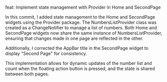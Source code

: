 feat: Implement state management with Provider in Home and SecondPage

In this commit, I added state management to the Home and SecondPage widgets using the Provider package. The NumbersListProvider class was created as a ChangeNotifier to manage a list of numbers. Both Home and SecondPage widgets now share the same instance of NumbersListProvider, ensuring that changes made in one page are reflected in the other.

Additionally, I corrected the AppBar title in the SecondPage widget to display "Second Page" for consistency.

This implementation allows for dynamic updates of the number list and count when the floating action button is pressed, and the state is shared between both pages.

